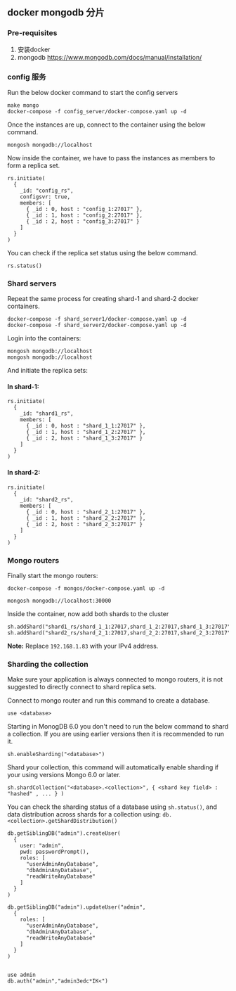 ## docker mongodb 分片


### Pre-requisites
1. 安装docker
2. mongodb https://www.mongodb.com/docs/manual/installation/

### config 服务
Run the below docker command to start the  config servers
```
make mongo
docker-compose -f config_server/docker-compose.yaml up -d
```
Once the instances are up, connect to the container using the below command.
```
mongosh mongodb://localhost
```
Now inside the container, we have to pass the instances as members to form a replica set.
```
rs.initiate(
  {
    _id: "config_rs",
    configsvr: true,
    members: [
      { _id : 0, host : "config_1:27017" },
      { _id : 1, host : "config_2:27017" },
      { _id : 2, host : "config_3:27017" }
    ]
  }
)
```
You can check if the replica set status using the below command.
```
rs.status()
```

### Shard servers
Repeat the same process for creating shard-1 and shard-2 docker containers.
```
docker-compose -f shard_server1/docker-compose.yaml up -d
docker-compose -f shard_server2/docker-compose.yaml up -d
```
Login into the containers:
```
mongosh mongodb://localhost
mongosh mongodb://localhost
```
And initiate the replica sets:
#### In shard-1:
```
rs.initiate(
  {
    _id: "shard1_rs",
    members: [
      { _id : 0, host : "shard_1_1:27017" },
      { _id : 1, host : "shard_1_2:27017" },
      { _id : 2, host : "shard_1_3:27017" }
    ]
  }
)
```

#### In shard-2:
```
rs.initiate(
  {
    _id: "shard2_rs",
    members: [
      { _id : 0, host : "shard_2_1:27017" },
      { _id : 1, host : "shard_2_2:27017" },
      { _id : 2, host : "shard_2_3:27017" }
    ]
  }
)
```

### Mongo routers
Finally start the mongo routers:
```
docker-compose -f mongos/docker-compose.yaml up -d
```
```
mongosh mongodb://localhost:30000
```
Inside the container, now add both shards to the cluster 
```
sh.addShard("shard1_rs/shard_1_1:27017,shard_1_2:27017,shard_1_3:27017")
sh.addShard("shard2_rs/shard_2_1:27017,shard_2_2:27017,shard_2_3:27017")

```

**Note:** Replace ```192.168.1.83``` with your IPv4 address.


### Sharding the collection
Make sure your application is always connected to mongo routers, it is not suggested to directly connect to shard replica sets.

Connect to mongo router and run this command to create a database.
```
use <database>
```

Starting in MonogDB 6.0 you don't need to run the below command to shard a collection. If you are using earlier versions then it is recommended to run it.
```
sh.enableSharding("<database>")
```

Shard your collection, this command will automatically enable sharding if your using versions Mongo 6.0 or later.
```
sh.shardCollection("<database>.<collection>", { <shard key field> : "hashed" , ... } )
```

You can check the sharding status of a database using ``sh.status()``, and data distribution across shards for a collection using: 
```db.<collection>.getShardDistribution()```


```
db.getSiblingDB("admin").createUser(
  {
    user: "admin",
    pwd: passwordPrompt(),
    roles: [ 
      "userAdminAnyDatabase",
      "dbAdminAnyDatabase",
      "readWriteAnyDatabase"
    ]
  }
)

db.getSiblingDB("admin").updateUser("admin",
  {
    roles: [ 
      "userAdminAnyDatabase",
      "dbAdminAnyDatabase",
      "readWriteAnyDatabase"
    ]
  }
)


use admin
db.auth("admin","admin3edc*IK<")

```